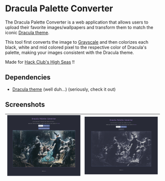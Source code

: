 # Dracula Palette Converter
The Dracula Palette Converter is a web application that allows users to upload their favorite images/wallpapers and transform them to match the iconic [Dracula theme](https://draculatheme.com/). 

This tool first converts the image to [Grayscale](https://en.wikipedia.org/wiki/Grayscale) and then colorizes each black, white and mid colored pixel to the respective color of Dracula's palette, making your images consistent with the Dracula theme.

Made for [Hack Club's High Seas](https://github.com/hackclub/high-seas) !!

## Dependencies
- [Dracula theme](https://draculatheme.com/) (well duh...) (seriously, check it out)

## Screenshots
| ![Screenshot 1](screenshot1.png) | ![Screenshot 2](screenshot2.png) |
|----------------------------------|----------------------------------|
